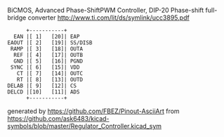 BiCMOS, Advanced Phase-ShiftPWM Controller, DIP-20
Phase-shift full-bridge converter
http://www.ti.com/lit/ds/symlink/ucc3895.pdf


	      +-----------+
	  EAN |[ 1]   [20]| EAP
	EAOUT |[ 2]   [19]| SS/DISB
	 RAMP |[ 3]   [18]| OUTA
	  REF |[ 4]   [17]| OUTB
	  GND |[ 5]   [16]| PGND
	 SYNC |[ 6]   [15]| VDD
	   CT |[ 7]   [14]| OUTC
	   RT |[ 8]   [13]| OUTD
	DELAB |[ 9]   [12]| CS
	DELCD |[10]   [11]| ADS
	      +-----------+


generated by https://github.com/FBEZ/Pinout-AsciiArt from https://github.com/ask6483/kicad-symbols/blob/master/Regulator_Controller.kicad_sym